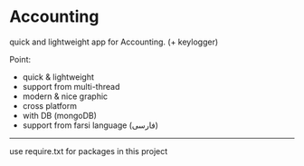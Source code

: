 # Accounting
quick and lightweight app for Accounting. (+ keylogger)

Point:
* quick & lightweight
* support from multi-thread
* modern & nice graphic
* cross platform
* with DB (mongoDB)
* support from farsi language (فارسی)
---
use require.txt for packages in this project
